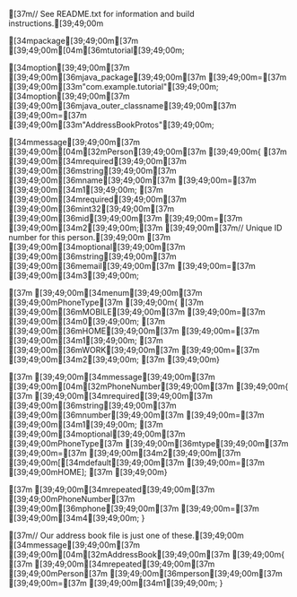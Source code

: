 [37m// See README.txt for information and build instructions.[39;49;00m

[34mpackage[39;49;00m[37m [39;49;00m[04m[36mtutorial[39;49;00m;

[34moption[39;49;00m[37m [39;49;00m[36mjava_package[39;49;00m[37m [39;49;00m=[37m [39;49;00m[33m"com.example.tutorial"[39;49;00m;
[34moption[39;49;00m[37m [39;49;00m[36mjava_outer_classname[39;49;00m[37m [39;49;00m=[37m [39;49;00m[33m"AddressBookProtos"[39;49;00m;

[34mmessage[39;49;00m[37m [39;49;00m[04m[32mPerson[39;49;00m[37m [39;49;00m{
[37m  [39;49;00m[34mrequired[39;49;00m[37m [39;49;00m[36mstring[39;49;00m[37m [39;49;00m[36mname[39;49;00m[37m [39;49;00m=[37m [39;49;00m[34m1[39;49;00m;
[37m  [39;49;00m[34mrequired[39;49;00m[37m [39;49;00m[36mint32[39;49;00m[37m [39;49;00m[36mid[39;49;00m[37m [39;49;00m=[37m [39;49;00m[34m2[39;49;00m;[37m        [39;49;00m[37m// Unique ID number for this person.[39;49;00m
[37m  [39;49;00m[34moptional[39;49;00m[37m [39;49;00m[36mstring[39;49;00m[37m [39;49;00m[36memail[39;49;00m[37m [39;49;00m=[37m [39;49;00m[34m3[39;49;00m;

[37m  [39;49;00m[34menum[39;49;00m[37m [39;49;00mPhoneType[37m [39;49;00m{
[37m    [39;49;00m[36mMOBILE[39;49;00m[37m [39;49;00m=[37m [39;49;00m[34m0[39;49;00m;
[37m    [39;49;00m[36mHOME[39;49;00m[37m [39;49;00m=[37m [39;49;00m[34m1[39;49;00m;
[37m    [39;49;00m[36mWORK[39;49;00m[37m [39;49;00m=[37m [39;49;00m[34m2[39;49;00m;
[37m  [39;49;00m}

[37m  [39;49;00m[34mmessage[39;49;00m[37m [39;49;00m[04m[32mPhoneNumber[39;49;00m[37m [39;49;00m{
[37m    [39;49;00m[34mrequired[39;49;00m[37m [39;49;00m[36mstring[39;49;00m[37m [39;49;00m[36mnumber[39;49;00m[37m [39;49;00m=[37m [39;49;00m[34m1[39;49;00m;
[37m    [39;49;00m[34moptional[39;49;00m[37m [39;49;00mPhoneType[37m [39;49;00m[36mtype[39;49;00m[37m [39;49;00m=[37m [39;49;00m[34m2[39;49;00m[37m [39;49;00m[[34mdefault[39;49;00m[37m [39;49;00m=[37m [39;49;00mHOME];
[37m  [39;49;00m}

[37m  [39;49;00m[34mrepeated[39;49;00m[37m [39;49;00mPhoneNumber[37m [39;49;00m[36mphone[39;49;00m[37m [39;49;00m=[37m [39;49;00m[34m4[39;49;00m;
}

[37m// Our address book file is just one of these.[39;49;00m
[34mmessage[39;49;00m[37m [39;49;00m[04m[32mAddressBook[39;49;00m[37m [39;49;00m{
[37m  [39;49;00m[34mrepeated[39;49;00m[37m [39;49;00mPerson[37m [39;49;00m[36mperson[39;49;00m[37m [39;49;00m=[37m [39;49;00m[34m1[39;49;00m;
}
